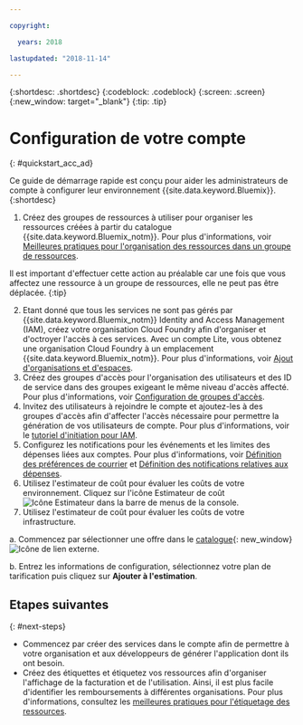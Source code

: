 ```yaml
---

copyright:

  years: 2018

lastupdated: "2018-11-14"

---
```


{:shortdesc: .shortdesc}
{:codeblock: .codeblock}
{:screen: .screen}
{:new_window: target="_blank"}
{:tip: .tip}

# Configuration de votre compte
{: #quickstart_acc_ad}

Ce guide de démarrage rapide est conçu pour aider les administrateurs de compte à configurer leur environnement {{site.data.keyword.Bluemix}}.
{:shortdesc}

1. Créez des groupes de ressources à utiliser pour organiser les ressources créées à partir du catalogue {{site.data.keyword.Bluemix_notm}}. Pour plus d'informations, voir [Meilleures pratiques pour l'organisation des ressources dans un groupe de ressources](/docs/resources/bestpractice_rgs.html#bp_resourcegroups).

  Il est important d'effectuer cette action au préalable car une fois que vous affectez une ressource à un groupe de ressources, elle ne peut pas être déplacée.
  {:tip}
  
2. Etant donné que tous les services ne sont pas gérés par {{site.data.keyword.Bluemix_notm}} Identity and Access Management (IAM), créez votre organisation Cloud Foundry afin d'organiser et d'octroyer l'accès à ces services. Avec un compte Lite, vous obtenez une organisation Cloud Foundry à un emplacement {{site.data.keyword.Bluemix_notm}}. Pour plus d'informations, voir [Ajout d'organisations et d'espaces](/docs/account/orgs_spaces.html#orgsspacesusers). 
3. Créez des groupes d'accès pour l'organisation des utilisateurs et des ID de service dans des groupes exigeant le même niveau d'accès affecté. Pour plus d'informations, voir [Configuration de groupes d'accès](/docs/iam/groups.html#groups).
4. Invitez des utilisateurs à rejoindre le compte et ajoutez-les à des groupes d'accès afin d'affecter l'accès nécessaire pour permettre la génération de vos utilisateurs de compte. Pour plus d'informations, voir le [tutoriel d'initiation pour IAM](/docs/iam/quickstart.html#getstarted).
5. Configurez les notifications pour les événements et les limites des dépenses liées aux comptes. Pour plus d'informations, voir [Définition des préférences de courrier](/docs/account/email.html) et [Définition des notifications relatives aux dépenses](/docs/billing-usage/notifications.html). 
6. Utilisez l'estimateur de coût pour évaluer les coûts de votre environnement. Cliquez sur l'icône Estimateur de coût ![Icône Estimateur](../icons/Estimator.svg) dans la barre de menus de la console. 
7. Utilisez l'estimateur de coût pour évaluer les coûts de votre infrastructure. 
  
  a. Commencez par sélectionner une offre dans le [catalogue](https://console.cloud.ibm.com/catalog){: new_window} ![Icône de lien externe](../icons/launch-glyph.svg). 
  
  b. Entrez les informations de configuration, sélectionnez votre plan de tarification puis cliquez sur **Ajouter à l'estimation**.

## Etapes suivantes
{: #next-steps}

* Commencez par créer des services dans le compte afin de permettre à votre organisation et aux développeurs de générer l'application dont ils ont besoin.  
* Créez des étiquettes et étiquetez vos ressources afin d'organiser l'affichage de la facturation et de l'utilisation. Ainsi, il est plus facile d'identifier les remboursements à différentes organisations. Pour plus d'informations, consultez les [meilleures pratiques pour l'étiquetage des ressources](/docs/account/bp_account.html#tags). 
